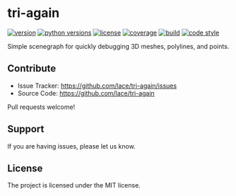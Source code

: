 # tri-again

[![version](https://img.shields.io/pypi/v/tri-again?style=flat-square)][pypi]
[![python versions](https://img.shields.io/pypi/pyversions/tri-again?style=flat-square)][pypi]
[![license](https://img.shields.io/pypi/l/tri-again?style=flat-square)][pypi]
[![coverage](https://img.shields.io/badge/coverage-100%25-brightgreen?style=flat-square)][coverage]
[![build](https://img.shields.io/circleci/project/github/lace/tri-again/master?style=flat-square)][build]
[![code style](https://img.shields.io/badge/code%20style-black-black?style=flat-square)][black]

Simple scenegraph for quickly debugging 3D meshes, polylines, and points.

[pypi]: https://pypi.org/project/tri-again/
[coverage]: https://github.com/lace/tri-again/blob/master/.coveragerc#L2
[build]: https://circleci.com/gh/lace/tri-again/tree/master
[docs build]: https://tri-again.readthedocs.io/en/latest/
[black]: https://black.readthedocs.io/en/stable/

## Contribute

- Issue Tracker: https://github.com/lace/tri-again/issues
- Source Code: https://github.com/lace/tri-again

Pull requests welcome!


## Support

If you are having issues, please let us know.


## License

The project is licensed under the MIT license.
